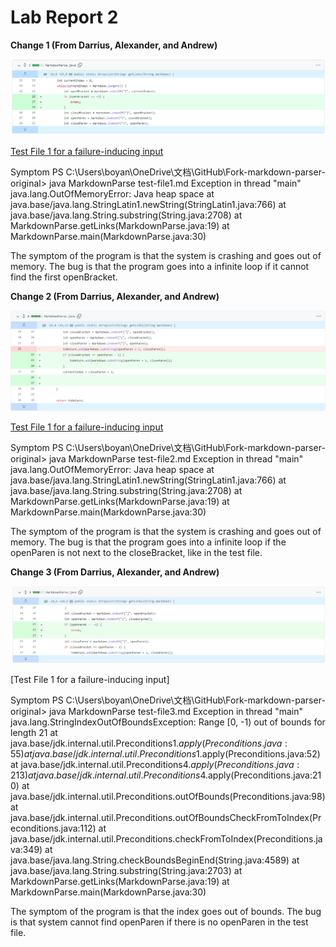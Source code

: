 # Lab Report 2

**Change 1 (From Darrius, Alexander, and  Andrew)**



![Image](Change1.png)



[Test File 1 for a failure-inducing input](test-file1.md)



Symptom
PS C:\Users\boyan\OneDrive\文档\GitHub\Fork-markdown-parser-original> java MarkdownParse test-file1.md 
Exception in thread "main" java.lang.OutOfMemoryError: Java heap space
        at java.base/java.lang.StringLatin1.newString(StringLatin1.java:766)
        at java.base/java.lang.String.substring(String.java:2708)
        at MarkdownParse.getLinks(MarkdownParse.java:19)
        at MarkdownParse.main(MarkdownParse.java:30)



The symptom of the program is that the system is crashing and goes out of memory. The bug is that the program goes into a infinite loop if it cannot find the first openBracket.



**Change 2 (From Darrius, Alexander, and  Andrew)**



![Image](Change2.png)



[Test File 1 for a failure-inducing input](test-file2.md)



Symptom
PS C:\Users\boyan\OneDrive\文档\GitHub\Fork-markdown-parser-original> java MarkdownParse test-file2.md
Exception in thread "main" java.lang.OutOfMemoryError: Java heap space
        at java.base/java.lang.StringLatin1.newString(StringLatin1.java:766)
        at java.base/java.lang.String.substring(String.java:2708)
        at MarkdownParse.getLinks(MarkdownParse.java:19)
        at MarkdownParse.main(MarkdownParse.java:30)

The symptom of the program is that the system is crashing and goes out of memory. The bug is that the program goes into a infinite loop if the openParen is not next to the closeBracket, like in the test file.



**Change 3 (From Darrius, Alexander, and  Andrew)**



![Image](Change3.png)



[Test File 1 for a failure-inducing input]



Symptom
PS C:\Users\boyan\OneDrive\文档\GitHub\Fork-markdown-parser-original> java MarkdownParse test-file3.md
Exception in thread "main" java.lang.StringIndexOutOfBoundsException: Range [0, -1) out of bounds for length 21
        at java.base/jdk.internal.util.Preconditions$1.apply(Preconditions.java:55)
        at java.base/jdk.internal.util.Preconditions$1.apply(Preconditions.java:52)
        at java.base/jdk.internal.util.Preconditions$4.apply(Preconditions.java:213)
        at java.base/jdk.internal.util.Preconditions$4.apply(Preconditions.java:210)
        at java.base/jdk.internal.util.Preconditions.outOfBounds(Preconditions.java:98)
        at java.base/jdk.internal.util.Preconditions.outOfBoundsCheckFromToIndex(Preconditions.java:112)
        at java.base/jdk.internal.util.Preconditions.checkFromToIndex(Preconditions.java:349)
        at java.base/java.lang.String.checkBoundsBeginEnd(String.java:4589)
        at java.base/java.lang.String.substring(String.java:2703)
        at MarkdownParse.getLinks(MarkdownParse.java:19)
        at MarkdownParse.main(MarkdownParse.java:30)



The symptom of the program is that the index goes out of bounds. The bug is that system cannot find openParen if there is no openParen in the test file.
